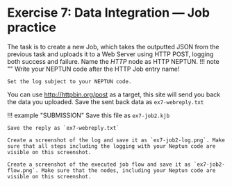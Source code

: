 # Exercise 7: Data Integration — Job practice

The task is to create a new Job, which takes the outputted JSON from the previous task and uploads it to a Web Server using HTTP POST, logging both success and failure. Name the _HTTP_ node as HTTP NEPTUN. 
!!! note ""
    Write your NEPTUN code after the HTTP Job entry name!  

    Set the log subject to your NEPTUN code. 

You can use http://httpbin.org/post as a target, this site will send you back the data you uploaded. Save the sent back data as `ex7-webreply.txt`

!!! example "SUBMISSION"
    Save this file as `ex7-job2.kjb`

    Save the reply as `ex7-webreply.txt`

    Create a screenshot of the log and save it as `ex7-job2-log.png`. Make sure that all steps including the logging with your Neptun code are visible on this screenshot.

    Create a screenshot of the executed job flow and save it as `ex7-job2-flow.png`. Make sure that the nodes, including your Neptun code are visible on this screenshot.